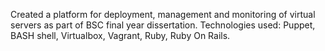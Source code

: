 Created a platform for deployment, management and monitoring of virtual servers as part of BSC final year dissertation. Technologies used: Puppet, BASH shell, Virtualbox, Vagrant, Ruby, Ruby On Rails.